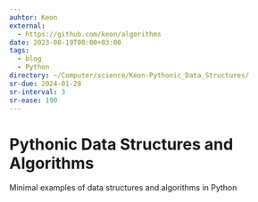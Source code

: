 ```yaml
---
auhtor: Keon
external:
  - https://github.com/keon/algorithms
date: 2023-08-19T00:00+03:00
tags:
  - blog
  - Python
directory: ~/Computer/science/Keon-Pythonic_Data_Structures/
sr-due: 2024-01-28
sr-interval: 3
sr-ease: 190
---
```


# Pythonic Data Structures and Algorithms

Minimal examples of data structures and algorithms in Python

